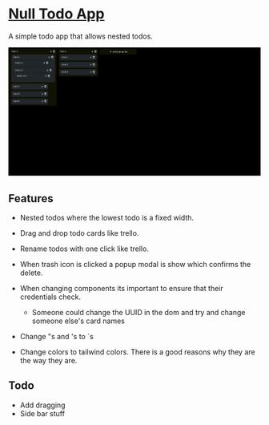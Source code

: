 # [Null Todo App](https://ryansheehy0.github.io/Null_Todo_App/)
A simple todo app that allows nested todos.

![screenshot](./screenshot.png)

## Features
- Nested todos where the lowest todo is a fixed width.
- Drag and drop todo cards like trello.
- Rename todos with one click like trello.
- When trash icon is clicked a popup modal is show which confirms the delete.

- When changing components its important to ensure that their credentials check.
  - Someone could change the UUID in the dom and try and change someone else's card names
- Change "s and 's to `s

- Change colors to tailwind colors. There is a good reasons why they are the way they are.

## Todo
- Add dragging
- Side bar stuff